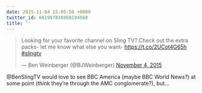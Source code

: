 ```yaml
---
date: 2015-11-04 15:05:58 +0000
twitter_id: 661997836960194560
title: ''
---
```


<blockquote class="twitter-tweet"><p lang="en" dir="ltr">Looking for your favorite channel on Sling TV? Check out the extra packs- let me know what else you want- <a href="https://t.co/2UCot4G65h">https://t.co/2UCot4G65h</a> <a href="https://twitter.com/hashtag/slingtv?src=hash&amp;ref_src=twsrc%5Etfw">#slingtv</a></p>&mdash; Ben Weinberger (@BJWeinberger) <a href="https://twitter.com/BJWeinberger/status/661994985466785792?ref_src=twsrc%5Etfw">November 4, 2015</a></blockquote>
<script async src="https://platform.twitter.com/widgets.js" charset="utf-8"></script>

@BenSlingTV would love to see BBC America (maybe BBC World News?) at some point (think they’re through the AMC conglomerate?), but…
